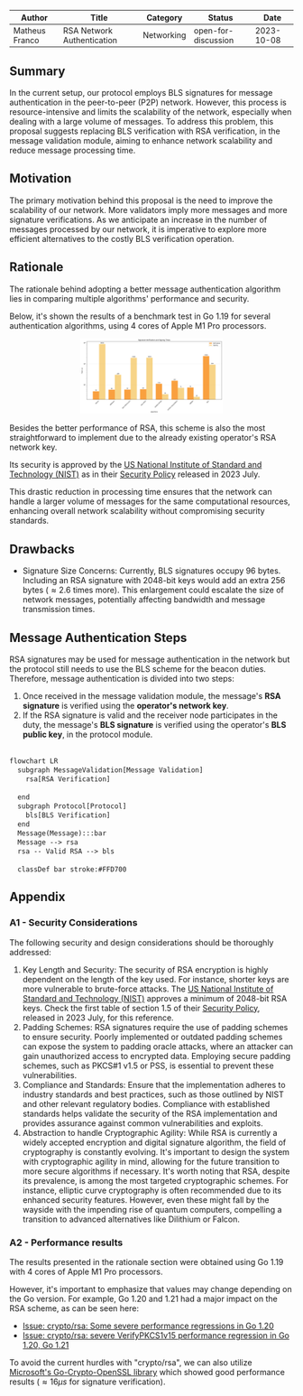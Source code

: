 |     Author     |           Title            |  Category  |       Status        |    Date    |
| -------------- | -------------------------- | ---------- | ------------------- | ---------- |
| Matheus Franco | RSA Network Authentication | Networking | open-for-discussion | 2023-10-08 |

## Summary

In the current setup, our protocol employs BLS signatures for message authentication in the peer-to-peer (P2P) network. However, this process is resource-intensive and limits the scalability of the network, especially when dealing with a large volume of messages. To address this problem, this proposal suggests replacing BLS verification with RSA verification, in the message validation module, aiming to enhance network scalability and reduce message processing time.

## Motivation

The primary motivation behind this proposal is the need to improve the scalability of our network. More validators imply more messages and more signature verifications. As we anticipate an increase in the number of messages processed by our network, it is imperative to explore more efficient alternatives to the costly BLS verification operation.

## Rationale

The rationale behind adopting a better message authentication algorithm lies in comparing multiple algorithms' performance and security.

Below, it's shown the results of a benchmark test in Go 1.19 for several authentication algorithms, using 4 cores of Apple M1 Pro processors.

<p align="center">
<img src="./images/rsa_network_authentication/asymmetric_scheme_performance.png"  width="50%" height="10%">
</p>

Besides the better performance of RSA, this scheme is also the most straightforward to implement due to the already existing operator's RSA network key.

Its security is approved by the [US National Institute of Standard and Technology (NIST)](https://www.nist.gov) as in their [Security Policy](https://csrc.nist.gov/CSRC/media/projects/cryptographic-module-validation-program/documents/security-policies/140sp4172.pdf) released in 2023 July.

This drastic reduction in processing time ensures that the network can handle a larger volume of messages for the same computational resources, enhancing overall network scalability without compromising security standards.

## Drawbacks

- Signature Size Concerns: Currently, BLS signatures occupy 96 bytes. Including an RSA signature with 2048-bit keys would add an extra 256 bytes ($\approx 2.6$ times more). This enlargement could escalate the size of network messages, potentially affecting bandwidth and message transmission times.

## Message Authentication Steps

RSA signatures may be used for message authentication in the network but the protocol still needs to use the BLS scheme for the beacon duties. Therefore, message authentication is divided into two steps:
1. Once received in the message validation module, the message's **RSA signature** is verified using the **operator's network key**.
2. If the RSA signature is valid and the receiver node participates in the duty, the message's **BLS signature** is verified using the operator's **BLS public key**, in the protocol module.

```mermaid

flowchart LR
  subgraph MessageValidation[Message Validation]
    rsa[RSA Verification]

  end
  subgraph Protocol[Protocol]
    bls[BLS Verification]
  end
  Message(Message):::bar
  Message --> rsa
  rsa -- Valid RSA --> bls

  classDef bar stroke:#FFD700
```


## Appendix

### A1 - Security Considerations

The following security and design considerations should be thoroughly addressed:

1. Key Length and Security: The security of RSA encryption is highly dependent on the length of the key used. For instance, shorter keys are more vulnerable to brute-force attacks. The [US National Institute of Standard and Technology (NIST)](https://www.nist.gov) approves a minimum of 2048-bit RSA keys. Check the first table of section 1.5 of their [Security Policy](https://csrc.nist.gov/CSRC/media/projects/cryptographic-module-validation-program/documents/security-policies/140sp4172.pdf), released in 2023 July, for this reference.
2. Padding Schemes: RSA signatures require the use of padding schemes to ensure security. Poorly implemented or outdated padding schemes can expose the system to padding oracle attacks, where an attacker can gain unauthorized access to encrypted data. Employing secure padding schemes, such as PKCS#1 v1.5 or PSS, is essential to prevent these vulnerabilities.
3. Compliance and Standards: Ensure that the implementation adheres to industry standards and best practices, such as those outlined by NIST and other relevant regulatory bodies. Compliance with established standards helps validate the security of the RSA implementation and provides assurance against common vulnerabilities and exploits.
4. Abstraction to handle Cryptographic Agility: While RSA is currently a widely accepted encryption and digital signature algorithm, the field of cryptography is constantly evolving. It's important to design the system with cryptographic agility in mind, allowing for the future transition to more secure algorithms if necessary. It's worth noting that RSA, despite its prevalence, is among the most targeted cryptographic schemes. For instance, elliptic curve cryptography is often recommended due to its enhanced security features. However, even these might fall by the wayside with the impending rise of quantum computers, compelling a transition to advanced alternatives like Dilithium or Falcon.

### A2 - Performance results

The results presented in the rationale section were obtained using Go 1.19 with 4 cores of Apple M1 Pro processors.

However, it's important to emphasize that values may change depending on the Go version. For example, Go 1.20 and 1.21 had a major impact on the RSA scheme, as can be seen here:
- [Issue: crypto/rsa: Some severe performance regressions in Go 1.20](https://github.com/golang/go/issues/59442)
- [Issue: crypto/rsa: severe VerifyPKCS1v15 performance regression in Go 1.20, Go 1.21](https://github.com/golang/go/issues/63516)

To avoid the current hurdles with "crypto/rsa", we can also utilize [Microsoft's Go-Crypto-OpenSSL library](https://github.com/microsoft/go-crypto-openssl) which showed good performance results ($\approx 16 \mu s$ for signature verification).
